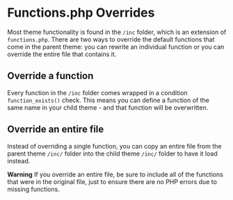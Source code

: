 # Functions.php Overrides

Most theme functionality is found in the `/inc` folder, which is an extension of `functions.php`. There are two ways to override the default functions that come in the parent theme: you can rewrite an individual function or you can override the entire file that contains it.

## Override a function

Every function in the `/inc` folder comes wrapped in a condition `function_exists()` check. This means you can define a function of the same name in your child theme - and that function will be overwritten.

## Override an entire file

Instead of overriding a single function, you can copy an entire file from the parent theme `/inc/` folder into the child theme `/inc/` folder to have it load instead.

**Warning**
If you override an entire file, be sure to include all of the functions that were in the original file, just to ensure there are no PHP errors due to missing functions.
